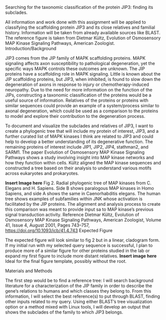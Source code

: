 Searching for the taxonomic classification of the protein JIP3: finding its subclades.

All information and work done with this assignment will be applied to classifying the scaffolding protein JIP3 and its close relatives and familial history. Information will be taken from already available sources like BLAST. The reference figure is taken from Dietmar Kültz, Evolution of Osmosensory MAP Kinase Signaling Pathways, American Zoologist. 
Introduction/Background 


JIP3 comes from the JIP family of MAPK scaffolding proteins. MAPK signaling affects axon susceptibility to pathological degeneration, yet the specific ways MAPK controls these outcomes are unknown. The JIP proteins have a scaffolding role in MAPK signaling. Little is known about the JIP scaffolding proteins, but JIP3, when inhibited, is found to slow down the degeneration of axons in response to injury or chemotherapy-induced neuropathy. Due to the need for more information on the function of the JIPs, constructing a taxonomic classification of the proteins would be a useful source of information. Relatives of the proteins or proteins with similar sequences could provide an example of a system/process similar to axonal degeneration, which could be used as a comparison to the proteins to model and explore their contribution to the degeneration process.

To document and visualize the subclades and relatives of JIP3, I want to create a phylogenic tree that will include my protein of interest, JIP3, and a further curated list of MAPK kinases I think are related to JIP3 and could help to develop a better understanding of its degenerative function. The remaining proteins of interest include JIP1, JIP2, JIP4, stathman2, and SARM1. The paper Evolution of Osmosensory MAP Kinase Signaling Pathways shows a study involving insight into MAP kinase networks and how they function within cells. Kültz aligned the MAP kinase sequences and constructed a tree based on their analysis to understand various motifs across eukaryotes and prokaryotes.

**Insert Image here**
Fig 2. Radial phylogenic tree of MAP kinases from C. Elegans and H. Sapiens. Side B shows paralogous MAP kinases in Homo Sapiens, and side A shows the same in Caenorhabditis elegans. The human tree shows examples of subfamilies within JNK whose activation is facilitated by the JIP proteins. The alignment and analysis process to create this comparison was meant to provide input sa to MAP kinase’s previous signal transduction activity. 
Reference 
Dietmar Kültz, Evolution of Osmosensory MAP Kinase Signaling Pathways, American Zoologist, Volume 41, Issue 4, August 2001, Pages 743–757, https://doi.org/10.1093/icb/41.4.743
Expected Figure 

The expected figure will look similar to fig 2 but in a linear, cladogram form. If my initial run with my selected query sequence is successful, I plan to produce more of a similar figure for other proteins studied in the lab or expand my first figure to include more distant relatives. 
**Insert image here**
Ideal for the final figure template, possibly without the root. 

Materials and Methods

The first step would be to find a reference tree: I will search background literature for a characterization of the JIP family in order to describe the gene’s relations to humans and which classes they belong to. From this information, I will select the best reference(s) to put through BLAST, finding other inputs related to my query. Using either BLAST’s tree visualization option or a method mixed with Linux tools, I will develop an output that shows the subclades of the family to which JIP3 belongs. 
